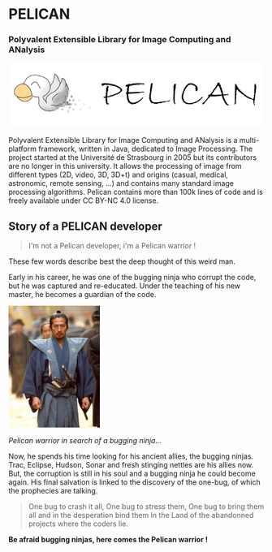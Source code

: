 # PELICAN
### Polyvalent Extensible Library for Image Computing and ANalysis
![Pelican logo](logo.png)

Polyvalent Extensible Library for Image Computing and ANalysis is a multi-platform framework, written in Java, dedicated to Image Processing. The project started at the Université de Strasbourg in 2005 but its contributors are no longer in this university. It allows the processing of image from different types (2D, video, 3D, 3D+t) and origins (casual, medical, astronomic, remote sensing, ...) and contains many standard image processing algorithms.
Pelican contains more than 100k lines of code and is freely available under CC BY-NC 4.0 license.


## Story of a PELICAN developer



> I'm not a Pelican developer, i'm a Pelican warrior ! 

These few words describe best the deep thought of this weird man.

Early in his career, he was one of the bugging ninja who corrupt the code, but he was captured and re-educated. Under the teaching of his new master, he becomes a guardian of the code.

![Pelican warrior in search of a bugging ninja...](pelican_warrior.jpg)

*Pelican warrior in search of a bugging ninja...*

Now, he spends his time looking for his ancient allies, the bugging ninjas. Trac, Eclipse, Hudson, Sonar and fresh stinging nettles are his allies now. But, the corruption is still in his soul and a bugging ninja he could become again. His final salvation is linked to the discovery of the one-bug, of which the prophecies are talking.

> One bug to crash it all, One bug to stress them, One bug to bring them all and in the desperation bind them In the Land of the abandonned projects where the coders lie.

**Be afraid bugging ninjas, here comes the Pelican warrior !**
